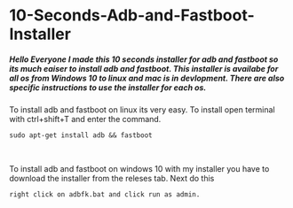 # 10-Seconds-Adb-and-Fastboot-Installer
##### Hello Everyone I made this 10 seconds installer for adb and fastboot so its much eaiser to install adb and fastboot. This installer is availabe for all os from Windows 10 to linux and mac is in devlopment. There are also specific instructions to use the installer for each os. 


To install adb and fastboot on linux its very easy. To install open terminal with ctrl+shift+T and enter the command.
```
sudo apt-get install adb && fastboot
```
<br>



To install adb and fastboot on windows 10 with my installer you have to download the installer from the releses tab. Next do this 
```
right click on adbfk.bat and click run as admin.
```
